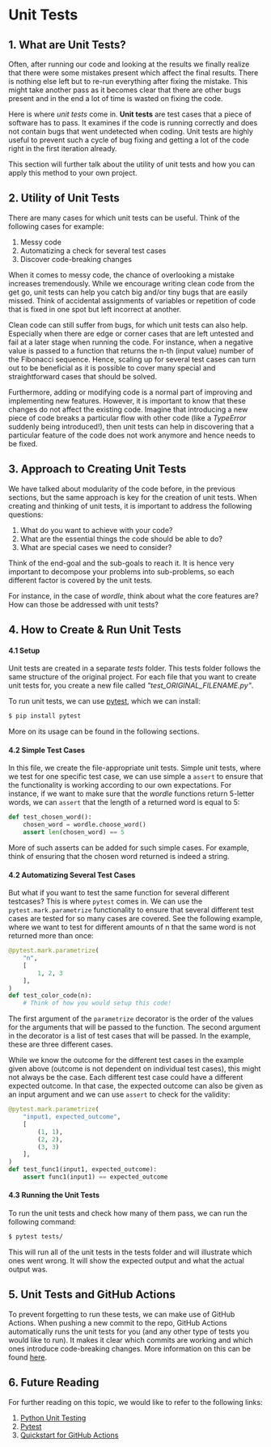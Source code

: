 # Unit Tests

## 1. What are Unit Tests?  
Often, after running our code and looking at the results we finally realize that there 
were some mistakes present which affect the final results. There is nothing else left 
but to re-run everything after fixing the mistake. This might take another pass as it 
becomes clear that there are other bugs present and in the end a lot of time is wasted 
on fixing the code. 

Here is where _unit tests_ come in. **Unit tests** are test cases that a piece of 
software has to pass. It examines if the code is running correctly and does not 
contain bugs that went undetected when coding. Unit tests are highly useful to 
prevent such a cycle of bug fixing and getting a lot of the code right in the 
first iteration already. 

This section will further talk about the utility of unit tests and how you can apply 
this method to your own project. 

## 2. Utility of Unit Tests
There are many cases for which unit tests can be useful. Think of the following cases 
for example: 
1. Messy code
2. Automatizing a check for several test cases 
3. Discover code-breaking changes

When it comes to messy code, the chance of overlooking a mistake increases tremendously.
While we encourage writing clean code from the get go, unit tests can help you catch big 
and/or tiny bugs that are easily missed. Think of accidental assignments of variables or
repetition of code that is fixed in one spot but left incorrect at another. 

Clean code can still suffer from bugs, for which unit tests can also help. Especially
when there are edge or corner cases that are left untested and fail at a later stage
when running the code. For instance, when a negative value is passed to a function that
returns the n-th (input value) number of the Fibonacci sequence. Hence, scaling up for 
several test cases can turn out to be beneficial as it is possible to cover many 
special and straightforward cases that should be solved. 

Furthermore, adding or modifying code is a normal part of improving and implementing 
new features. However, it is important to know that these changes do not affect the 
existing code. Imagine that introducing a new piece of code breaks a particular flow with
other code (like a _TypeError_ suddenly being introduced!), then unit tests can help in
discovering that a particular feature of the code does not work anymore and hence needs 
to be fixed. 

## 3. Approach to Creating Unit Tests
We have talked about modularity of the code before, in the previous sections, but the 
same approach is key for the creation of unit tests. When creating and thinking of 
unit tests, it is important to address the following questions: 
1. What do you want to achieve with your code? 
2. What are the essential things the code should be able to do? 
3. What are special cases we need to consider? 

Think of the end-goal and the sub-goals to reach it. It is hence very 
important to decompose your problems into sub-problems, so each different factor 
is covered by the unit tests. 

For instance, in the case of _wordle_, think about what the core features are? How can
those be addressed with unit tests? 

## 4. How to Create & Run Unit Tests
#### 4.1 Setup
Unit tests are created in a separate _tests_ folder. This tests folder follows the same
structure of the original project. For each file that you want to create unit tests 
for, you create a new file called _"test_ORIGINAL_FILENAME.py"_. 

To run unit tests, we can use [pytest](https://docs.pytest.org/en/7.0.x/), which we can
install: 
```bash
$ pip install pytest
```

More on its usage can be found in the following sections. 
#### 4.2 Simple Test Cases
In this file, we create the file-appropriate unit tests. Simple unit tests, where we 
test for one specific test case, we can use simple a `assert` to ensure that the 
functionality is working according to our own expectations. For instance, if we want 
to make sure that the _wordle_ functions return 5-letter words, we can `assert` that 
the length of a returned word is equal to 5: 
```python
def test_chosen_word(): 
    chosen_word = wordle.choose_word()
    assert len(chosen_word) == 5
```
More of such asserts can be added for such simple cases. For example, think of 
ensuring that the chosen word returned is indeed a string. 

#### 4.2 Automatizing Several Test Cases
But what if you want to test the same function for several different testcases? This is 
where `pytest` comes in. We can use the `pytest.mark.parametrize` functionality to 
ensure that several different test cases are tested for so many cases are covered. 
See the following example, where we want to test for different amounts of n that the 
same word is not returned more than once: 

```python
@pytest.mark.parametrize(
    "n",
    [
        1, 2, 3
    ],
)
def test_color_code(n):
    # Think of how you would setup this code! 
```
The first argument of the `parametrize` decorator is the order of the values for the
arguments that will be passed to the function. The second argument in the decorator is
a list of test cases that will be passed. In the example, these are three different 
cases. 

While we know the outcome for the different test cases in the example given above 
(outcome is not dependent on individual test cases), this might not always be the 
case. Each different test case could have a different expected outcome. In that case,
the expected outcome can also be given as an input argument and we can use `assert`
to check for the validity: 
````python
@pytest.mark.parametrize(
    "input1, expected_outcome",
    [
        (1, 1), 
        (2, 2), 
        (3, 3)
    ],
)
def test_func1(input1, expected_outcome):
    assert func1(input1) == expected_outcome
````

#### 4.3 Running the Unit Tests 
To run the unit tests and check how many of them pass, we can run the following command:
```bash
$ pytest tests/
```
This will run all of the unit tests in the tests folder and will illustrate which ones
went wrong. It will show the expected output and what the actual output was. 

## 5. Unit Tests and GitHub Actions
To prevent forgetting to run these tests, we can make use of GitHub Actions. When 
pushing a new commit to the repo, GitHub Actions automatically runs the unit tests
for you (and any other type of tests you would like to run). It makes it clear which
commits are working and which ones introduce code-breaking changes. 
More information on this can be found [here](https://github.com/features/actions).

## 6. Future Reading
For further reading on this topic, we would like to refer to the following links: 
1. [Python Unit Testing](https://realpython.com/python-testing/)
2. [Pytest](https://docs.pytest.org/en/7.0.x/getting-started.html)
3. [Quickstart for GitHub Actions](https://docs.github.com/en/actions/quickstart)